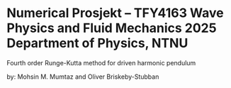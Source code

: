 # Numerical Prosjekt – TFY4163 Wave Physics and Fluid Mechanics 2025 Department of Physics, NTNU

Fourth order Runge-Kutta method for driven harmonic pendulum

by: Mohsin M. Mumtaz and Oliver Briskeby-Stubban
